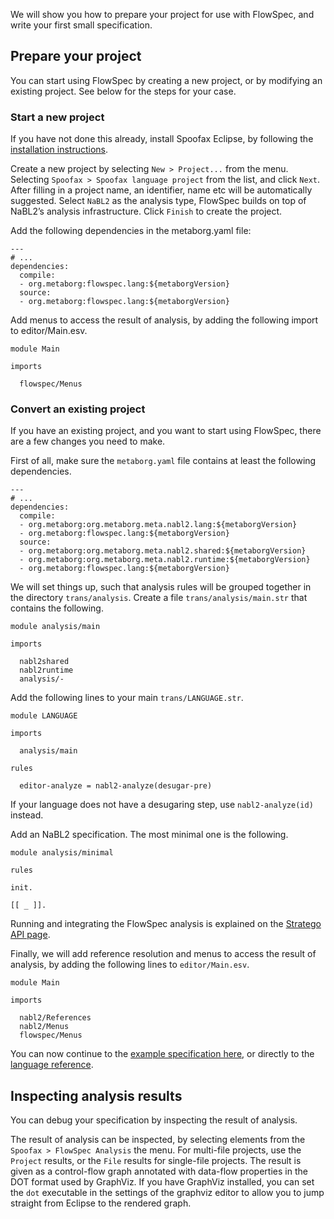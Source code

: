 We will show you how to prepare your project for use with FlowSpec, and write your first small specification.


## Prepare your project

You can start using FlowSpec by creating a new project, or by modifying an existing project. See below for the steps for your case.
### Start a new project

If you have not done this already, install Spoofax Eclipse, by following the [installation instructions](http://www.metaborg.org/en/latest/source/langdev/start.html).

Create a new project by selecting `New > Project...` from the menu. Selecting `Spoofax > Spoofax language project` from the list, and click `Next`. After filling in a project name, an identifier, name etc will be automatically suggested. Select `NaBL2` as the analysis type, FlowSpec builds on top of NaBL2’s analysis infrastructure. Click `Finish` to create the project.

Add the following dependencies in the metaborg.yaml file:

```
---
# ...
dependencies:
  compile:
  - org.metaborg:flowspec.lang:${metaborgVersion}
  source:
  - org.metaborg:flowspec.lang:${metaborgVersion}
```

Add menus to access the result of analysis, by adding the following import to editor/Main.esv.

```
module Main

imports

  flowspec/Menus
```

### Convert an existing project

If you have an existing project, and you want to start using FlowSpec, there are a few changes you need to make.

First of all, make sure the `metaborg.yaml` file contains at least the following dependencies.

```
---
# ...
dependencies:
  compile:
  - org.metaborg:org.metaborg.meta.nabl2.lang:${metaborgVersion}
  - org.metaborg:flowspec.lang:${metaborgVersion}
  source:
  - org.metaborg:org.metaborg.meta.nabl2.shared:${metaborgVersion}
  - org.metaborg:org.metaborg.meta.nabl2.runtime:${metaborgVersion}
  - org.metaborg:flowspec.lang:${metaborgVersion}
```

We will set things up, such that analysis rules will be grouped together in the directory `trans/analysis`. Create a file `trans/analysis/main.str` that contains the following.

```
module analysis/main

imports

  nabl2shared
  nabl2runtime
  analysis/-
```

Add the following lines to your main `trans/LANGUAGE.str`.

```
module LANGUAGE

imports

  analysis/main

rules

  editor-analyze = nabl2-analyze(desugar-pre)
```

If your language does not have a desugaring step, use `nabl2-analyze(id)` instead.

Add an NaBL2 specification. The most minimal one is the following.

```
module analysis/minimal

rules

init.

[[ _ ]].
```

Running and integrating the FlowSpec analysis is explained on the [Stratego API page](http://www.metaborg.org/en/latest/source/langdev/meta/lang/flowspec/stratego-api.html).

Finally, we will add reference resolution and menus to access the result of analysis, by adding the following lines to `editor/Main.esv`.

```
module Main

imports

  nabl2/References
  nabl2/Menus
  flowspec/Menus

```
You can now continue to the [example specification here](http://www.metaborg.org/en/latest/source/langdev/meta/lang/flowspec/examples.html), or directly to the [language reference](http://www.metaborg.org/en/latest/source/langdev/meta/lang/flowspec/reference.html).

## Inspecting analysis results

You can debug your specification by inspecting the result of analysis.

The result of analysis can be inspected, by selecting elements from the `Spoofax > FlowSpec Analysis` the menu. For multi-file projects, use the `Project` results, or the `File` results for single-file projects. The result is given as a control-flow graph annotated with data-flow properties in the DOT format used by GraphViz. If you have GraphViz installed, you can set the `dot` executable in the settings of the graphviz editor to allow you to jump straight from Eclipse to the rendered graph.
